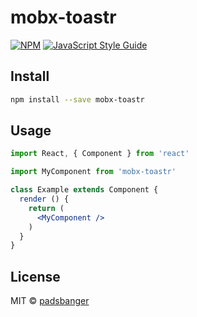 # mobx-toastr

> 

[![NPM](https://img.shields.io/npm/v/mobx-toastr.svg)](https://www.npmjs.com/package/mobx-toastr) [![JavaScript Style Guide](https://img.shields.io/badge/code_style-standard-brightgreen.svg)](https://standardjs.com)

## Install

```bash
npm install --save mobx-toastr
```

## Usage

```jsx
import React, { Component } from 'react'

import MyComponent from 'mobx-toastr'

class Example extends Component {
  render () {
    return (
      <MyComponent />
    )
  }
}
```

## License

MIT © [padsbanger](https://github.com/padsbanger)
